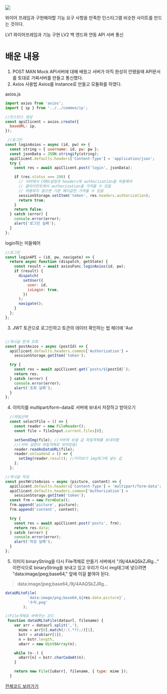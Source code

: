 ![](https://velog.velcdn.com/images/hongdol/post/a32fca72-8df6-46c7-a168-1e2caddf8a8d/image.png)

와이어 프레임과 구현해야할 기능 요구 사항을 만족한 인스타그램 비슷한 사이트를 만드는 것이다. 

LV1 와이어프레임과 기능 구현
LV2 백 엔드와 연동 API 서버 통신

# 배운 내용
1. POST MAN Mock API서버에 대해 배웠고 서버가 아직 완성히 안됐을때 API문서를 토대로 가짜서버를 만들고 통신했다. 
2. Axios 사용법
Axios를 Instance로 만들고 모듈화를 하였다.

axios.js
```js
import axios from 'axios';
import { ip } from '../../common/ip';

//인스턴스 생성
const apiClicent = axios.create({
  baseURL: ip,
});

 //로그인
const loginAxios = async (id, pw) => {
  const string = { username: id, pw: pw };
  const jsonData = JSON.stringify(string);
  apiClicent.defaults.headers['Content-Type'] = 'application/json';
  try {
    const res = await apiClicent.post('login', jsonData);

    if (res.status === 200) {
      // 서버에서 CORS설정과 headers에 authorization을 허용해야 
      // 클라이언트에서 authorization을 가져올 수 있음 
      // 허용하지 않으면 기본 헤더값만 가져올 수 있음
      sessionStorage.setItem('token', res.headers.authorization);
      return true;
    }
    return false;
  } catch (error) {
    console.error(error);
    alert('로그인 실패');
  }
};
```

login하는 미들웨어
```js
//로그인
const loginAPI = (id, pw, navigate) => {
  return async function (dispatch, getState) {
    const result = await axiosFunc.loginAxios(id, pw);
    if (result) {
      dispatch(
        setUser({
          user: id,
          isLogin: true,
        })
      );
      navigate();
    }
  };
};

```
3. JWT 토큰으로 로그인하고 토큰의 데이터 확인하는 법
헤더에 'Aut
```js

//게시글 한개 조회
const postAxios = async (postId) => {
  apiClicent.defaults.headers.common['Authorization'] =
    sessionStorage.getItem('token');

  try {
    const res = await apiClicent.get(`posts/${postId}`);
    return res;
  } catch (error) {
    console.error(error);
    alert('조회 실패');
  }
};
```

4. 이미지를 multipart/form-data로 서버에 보내서 저장하고 받아오기
```js
  //파일선택
  const selectFile = () => {
    const reader = new FileReader();
    const file = fileInput.current.files[0];

    setSendImg(file); //서버에 보낼 값 파일객체를 보내야함
    //(서버 설정이 파일객체로 되어있음)
    reader.readAsDataURL(file);
    reader.onloadend = () => {
      setImg(reader.result); //미리보기 img태그에 넣는 값
    };
  };
```

```js
//게시글 작성
const postWriteAxios = async (picture, content) => {
  apiClicent.defaults.headers['Content-Type'] = 'multipart/form-data';
  apiClicent.defaults.headers.common['Authorization'] =
    sessionStorage.getItem('token');
  const frm = new FormData();
  frm.append('picture', picture);
  frm.append('content', content);

  try {
    const res = await apiClicent.post('posts', frm);
    return res.data;
  } catch (error) {
    console.error(error);
    alert('작성 실패');
  }
};
```
  



5. 이미지 binaryString을 다시 File객체로 만들기
서버에서 "/9j/4AAQSkZJRg..." 이런식으로 binaryString을 보내고 있고
우리가 다시 img태그에 넣으려면 "data:image/jpeg;base64," 앞에 이걸 붙여야 된다.
> data:image/jpeg;base64,/9j/4AAQSkZJRg...


```js
dataURLtoFile(
          `data:image/png;base64,${res.data.picture}`,
          '수지.png'
        );

//File객체로 바꿔주는 코드
 function dataURLtoFile(dataurl, filename) {
    var arr = dataurl.split(','),
      mime = arr[0].match(/:(.*?);/)[1],
      bstr = atob(arr[1]),
      n = bstr.length,
      u8arr = new Uint8Array(n);

    while (n--) {
      u8arr[n] = bstr.charCodeAt(n);
    }

    return new File([u8arr], filename, { type: mime });
  }
```



[전체코드 보러가기](https://github.com/gusdas/Magazine)
